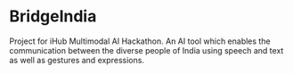 # BridgeIndia
Project for iHub Multimodal AI Hackathon. An AI tool which enables the communication between the diverse people of India using speech and text as well as gestures and expressions.
